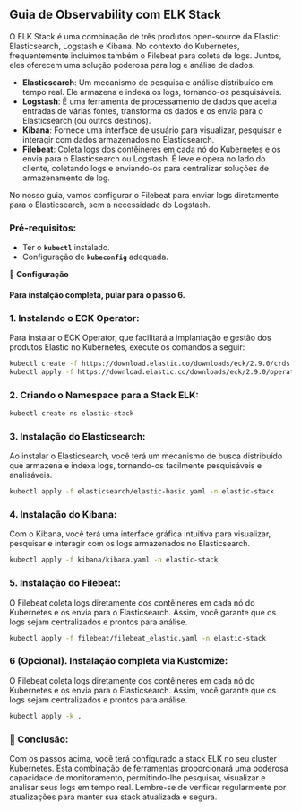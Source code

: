 ## **Guia de Observability com ELK Stack**

O ELK Stack é uma combinação de três produtos open-source da Elastic: Elasticsearch, Logstash e Kibana. No contexto do Kubernetes, frequentemente incluímos também o Filebeat para coleta de logs. Juntos, eles oferecem uma solução poderosa para log e análise de dados.

- **Elasticsearch**: Um mecanismo de pesquisa e análise distribuído em tempo real. Ele armazena e indexa os logs, tornando-os pesquisáveis.
- **Logstash**: É uma ferramenta de processamento de dados que aceita entradas de várias fontes, transforma os dados e os envia para o Elasticsearch (ou outros destinos).
- **Kibana**: Fornece uma interface de usuário para visualizar, pesquisar e interagir com dados armazenados no Elasticsearch.
- **Filebeat**: Coleta logs dos contêineres em cada nó do Kubernetes e os envia para o Elasticsearch ou Logstash. É leve e opera no lado do cliente, coletando logs e enviando-os para centralizar soluções de armazenamento de log.

No nosso guia, vamos configurar o Filebeat para enviar logs diretamente para o Elasticsearch, sem a necessidade do Logstash.

### **Pré-requisitos:**

- Ter o **`kubectl`** instalado.
- Configuração de **`kubeconfig`** adequada.

**🚀 Configuração**

#### **Para instalção completa, pular para o passo 6.**

### **1. Instalando o ECK Operator:**

Para instalar o ECK Operator, que facilitará a implantação e gestão dos produtos Elastic no Kubernetes, execute os comandos a seguir:

```bash
kubectl create -f https://download.elastic.co/downloads/eck/2.9.0/crds.yaml
kubectl apply -f https://download.elastic.co/downloads/eck/2.9.0/operator.yaml
```

### **2. Criando o Namespace para a Stack ELK:**

```bash
kubectl create ns elastic-stack
```

### **3. Instalação do Elasticsearch:**

Ao instalar o Elasticsearch, você terá um mecanismo de busca distribuído que armazena e indexa logs, tornando-os facilmente pesquisáveis e analisáveis.

```bash
kubectl apply -f elasticsearch/elastic-basic.yaml -n elastic-stack
```

### **4. Instalação do Kibana:**

Com o Kibana, você terá uma interface gráfica intuitiva para visualizar, pesquisar e interagir com os logs armazenados no Elasticsearch.

```bash
kubectl apply -f kibana/kibana.yaml -n elastic-stack
```

### **5. Instalação do Filebeat:**

O Filebeat coleta logs diretamente dos contêineres em cada nó do Kubernetes e os envia para o Elasticsearch. Assim, você garante que os logs sejam centralizados e prontos para análise.

```bash
kubectl apply -f filebeat/filebeat_elastic.yaml -n elastic-stack
```
### **6 (Opcional). Instalação completa via Kustomize:**

O Filebeat coleta logs diretamente dos contêineres em cada nó do Kubernetes e os envia para o Elasticsearch. Assim, você garante que os logs sejam centralizados e prontos para análise.

```bash
kubectl apply -k .
```
### **🎉 Conclusão:**

Com os passos acima, você terá configurado a stack ELK no seu cluster Kubernetes. Esta combinação de ferramentas proporcionará uma poderosa capacidade de monitoramento, permitindo-lhe pesquisar, visualizar e analisar seus logs em tempo real. Lembre-se de verificar regularmente por atualizações para manter sua stack atualizada e segura.
